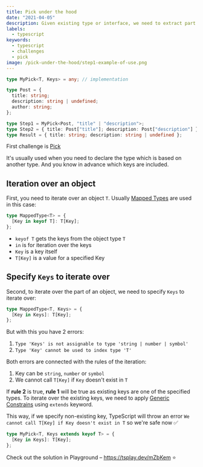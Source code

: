```yaml
---
title: Pick under the hood
date: "2021-04-05"
description: Given existing type or interface, we need to extract part of properties
labels:
  - typescript
keywords:
  - typescript
  - challenges
  - pick
image: /pick-under-the-hood/step1-example-of-use.png
---
```


```typescript title=Example of Pick use
type MyPick<T, Keys> = any; // implementation

type Post = {
  title: string;
  description: string | undefined;
  author: string;
};

type Step1 = MyPick<Post, "title" | "description">;
type Step2 = { title: Post["title"]; description: Post["description"] };
type Result = { title: string; description: string | undefined };
```

First challenge is [Pick](https://github.com/type-challenges/type-challenges/blob/master/questions/4-easy-pick/README.md)

It's usually used when you need to declare the type which is based on another type. And you know in advance which keys are included.

## Iteration over an object

First, you need to iterate over an object `T`. Usually [Mapped Types](https://www.typescriptlang.org/docs/handbook/2/mapped-types.html) are used in this case:

```typescript title=Example of Mapped Types
type MappedType<T> = {
  [Key in keyof T]: T[Key];
};
```

- `keyof T` gets the keys from the object type `T`
- `in` is for iteration over the keys
- `Key` is a key itself
- `T[Key]` is a value for a specified Key

## Specify `Keys` to iterate over

Second, to iterate over the part of an object, we need to specify `Keys` to iterate over:

```typescript title=Iteration over Keys
type MappedType<T, Keys> = {
  [Key in Keys]: T[Key];
};
```

But with this you have 2 errors:

1. `Type 'Keys' is not assignable to type 'string | number | symbol'`
2. `Type 'Key' cannot be used to index type 'T'`

Both errors are connected with the rules of the iteration:

1. Key can be `string`, `number` or `symbol`
2. We cannot call `T[Key]` if `Key` doesn't exist in `T`

If **rule 2** is true, **rule 1** will be true as existing keys are one of the specified types. To iterate over the existing keys, we need to apply [Generic Constrains](https://www.typescriptlang.org/docs/handbook/2/generics.html#generic-constraints) using `extends` keyword.

This way, if we specify non-existing key, TypeScript will throw an error `We cannot call T[Key] if Key doesn't exist in T` so we're safe now ✅

```typescript title=Solution
type MyPick<T, Keys extends keyof T> = {
  [Key in Keys]: T[Key];
};
```

Check out the solution in Playground – https://tsplay.dev/mZbKem ⭐️
